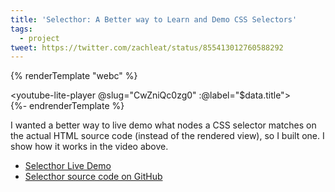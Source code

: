 ```yaml
---
title: 'Selecthor: A Better way to Learn and Demo CSS Selectors'
tags:
  - project
tweet: https://twitter.com/zachleat/status/855413012760588292
---
```

{% renderTemplate "webc" %}<div><youtube-lite-player @slug="CwZniQc0zg0" :@label="$data.title"></youtube-lite-player></div>{%- endrenderTemplate %}

I wanted a better way to live demo what nodes a CSS selector matches on the actual HTML source code (instead of the rendered view), so I built one. I show how it works in the video above.

* [Selecthor Live Demo](https://www.zachleat.com/selecthor/)
* [Selecthor source code on GitHub](https://github.com/zachleat/selecthor)
